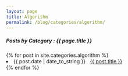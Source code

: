 ```yaml
---
layout: page
title: Algorithm
permalink: /blog/categories/algorithm/
---
```


<h5> Posts by Category : {{ page.title }} </h5>

<div class="card">
{% for post in site.categories.algorithm %}
 <li class="category-posts"><span>{{ post.date | date_to_string }}</span> &nbsp; <a href="{{ post.url }}">{{ post.title }}</a></li>
{% endfor %}
</div>
